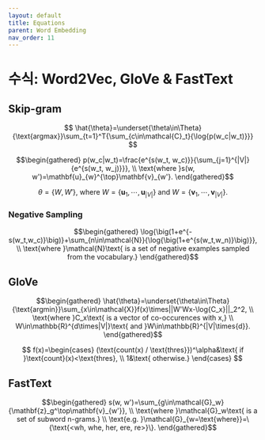 ```yaml
---
layout: default
title: Equations
parent: Word Embedding
nav_order: 11
---
```


# 수식: Word2Vec, GloVe & FastText

## Skip-gram

$$
\hat{\theta}=\underset{\theta\in\Theta}{\text{argmax}}\sum_{t=1}^T{\sum_{c\in\mathcal{C}_t}{\log{p(w_c|w_t)}}}
$$

$$\begin{gathered} p(w_c|w_t)=\frac{e^{s(w_t, w_c)}}{\sum_{j=1}^{|V|}{e^{s(w_t, w_j)}}}, \\ \text{where }s(w, w')=\mathbf{u}_{w}^{\top}\mathbf{v}_{w'}. \end{gathered}$$

$$
\theta=\{W,W'\}\text{, where }W=\{\mathbf{u}_1,\cdots,\mathbf{u}_{|V|}\}\text{ and }W=\{\mathbf{v}_1,\cdots,\mathbf{v}_{|V|}\}.
$$

### Negative Sampling

$$\begin{gathered} \log{\big(1+e^{-s(w_t,w_c)}\big)}+\sum_{n\in\mathcal{N}}{\log{\big(1+e^{s(w_t,w_n)}\big)}}, \\ \text{where }\mathcal{N}\text{ is a set of negative examples sampled from the vocabulary.} \end{gathered}$$

## GloVe

$$\begin{gathered} \hat{\theta}=\underset{\theta\in\Theta}{\text{argmin}}\sum_{x\in\mathcal{X}}f(x)\times||W'Wx-\log{C_x}||_2^2, \\ \text{where }C_x\text{ is a vector of co-occurences with x,} \\ W\in\mathbb{R}^{d\times|V|}\text{ and }W\in\mathbb{R}^{|V|\times{d}}. \end{gathered}$$

$$
f(x)=\begin{cases}
(\text{count(x) / \text{thres}})^\alpha&\text{ if }\text{count}(x)<\text{thres}, \\
1&\text{ otherwise.}
\end{cases}
$$

## FastText

$$\begin{gathered} s(w, w')=\sum_{g\in\mathcal{G}_w}{\mathbf{z}_g^\top\mathbf{v}_{w'}}, \\ \text{where }\mathcal{G}_w\text{ is a set of subword n-grams.} \\ \text{e.g. }\mathcal{G}_{w=\text{where}}=\{\text{<wh, whe, her, ere, re>}\}. \end{gathered}$$

